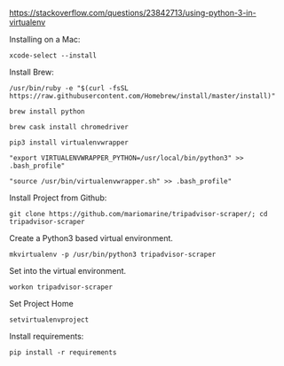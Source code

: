 https://stackoverflow.com/questions/23842713/using-python-3-in-virtualenv

Installing on a Mac:

`xcode-select --install`

Install Brew:

`/usr/bin/ruby -e "$(curl -fsSL https://raw.githubusercontent.com/Homebrew/install/master/install)"`

`brew install python`

`brew cask install chromedriver`

`pip3 install virtualenvwrapper`

`"export VIRTUALENVWRAPPER_PYTHON=/usr/local/bin/python3" >> .bash_profile"`

`"source /usr/bin/virtualenvwrapper.sh" >> .bash_profile"`

Install Project from Github:

`git clone https://github.com/mariomarine/tripadvisor-scraper/; cd tripadvisor-scraper`

Create a Python3 based virtual environment.

`mkvirtualenv -p /usr/bin/python3 tripadvisor-scraper`

Set into the virtual environment.

`workon tripadvisor-scraper`

Set Project Home

`setvirtualenvproject`

Install requirements:

`pip install -r requirements`
